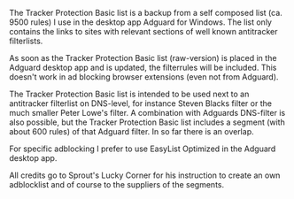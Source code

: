 The Tracker Protection Basic list is a backup from a self composed list (ca. 9500 rules) I use in the desktop app Adguard for Windows.
The list only contains the links to sites with relevant sections of well known antitracker filterlists. 

As soon as the Tracker Protection Basic list (raw-version) is placed in the Adguard desktop app and is updated, the filterrules will be included. This doesn't work in ad blocking browser extensions (even not from Adguard).

The Tracker Protection Basic list is intended to be used next to an antitracker filterlist on DNS-level, for instance Steven Blacks filter or the much smaller Peter Lowe's filter.
A combination with Adguards DNS-filter is also possible, but the Tracker Protection Basic list includes a segment (with about 600 rules) of that Adguard filter. In so far there is an overlap.

For specific adblocking I prefer to use EasyList Optimized in the Adguard desktop app.

All credits go to Sprout's Lucky Corner for his instruction to create an own adblocklist and of course to the suppliers of the segments.
